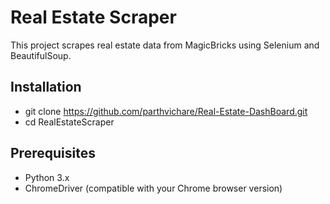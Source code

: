 # Real Estate Scraper

This project scrapes real estate data from MagicBricks using Selenium and BeautifulSoup.

## Installation

- git clone https://github.com/parthvichare/Real-Estate-DashBoard.git
- cd RealEstateScraper

## Prerequisites

- Python 3.x
- ChromeDriver (compatible with your Chrome browser version)
  


